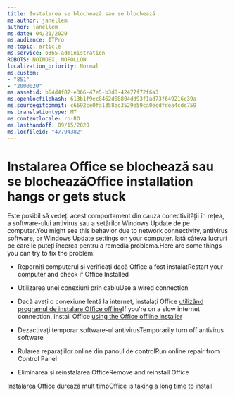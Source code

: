 ```yaml
---
title: Instalarea se blochează sau se blochează
ms.author: janellem
author: janellem
ms.date: 04/21/2020
ms.audience: ITPro
ms.topic: article
ms.service: o365-administration
ROBOTS: NOINDEX, NOFOLLOW
localization_priority: Normal
ms.custom:
- "851"
- "2000020"
ms.assetid: b54d4f87-e366-47e5-b3d8-42477f72f6a3
ms.openlocfilehash: 613b1f9ec8462d88804dd93f1ad73f649216c39a
ms.sourcegitcommit: c6692ce0fa1358ec3529e59ca0ecdfdea4cdc759
ms.translationtype: MT
ms.contentlocale: ro-RO
ms.lasthandoff: 09/15/2020
ms.locfileid: "47794382"
---
```

# <a name="office-installation-hangs-or-gets-stuck"></a><span data-ttu-id="ddd10-102">Instalarea Office se blochează sau se blochează</span><span class="sxs-lookup"><span data-stu-id="ddd10-102">Office installation hangs or gets stuck</span></span>

<span data-ttu-id="ddd10-103">Este posibil să vedeți acest comportament din cauza conectivității în rețea, a software-ului antivirus sau a setărilor Windows Update de pe computer.</span><span class="sxs-lookup"><span data-stu-id="ddd10-103">You might see this behavior due to network connectivity, antivirus software, or Windows Update settings on your computer.</span></span> <span data-ttu-id="ddd10-104">Iată câteva lucruri pe care le puteți încerca pentru a remedia problema.</span><span class="sxs-lookup"><span data-stu-id="ddd10-104">Here are some things you can try to fix the problem.</span></span>
  
- <span data-ttu-id="ddd10-105">Reporniți computerul și verificați dacă Office a fost instalat</span><span class="sxs-lookup"><span data-stu-id="ddd10-105">Restart your computer and check if Office Installed</span></span>

- <span data-ttu-id="ddd10-106">Utilizarea unei conexiuni prin cablu</span><span class="sxs-lookup"><span data-stu-id="ddd10-106">Use a wired connection</span></span>

- <span data-ttu-id="ddd10-107">Dacă aveți o conexiune lentă la internet, instalați Office [utilizând programul de instalare Office offline](https://support.office.com/article/f0a85fe7-118f-41cb-a791-d59cef96ad1c?wt.mc_id=Alchemy_ClientDIA)</span><span class="sxs-lookup"><span data-stu-id="ddd10-107">If you're on a slow internet connection, install Office [using the Office offline installer](https://support.office.com/article/f0a85fe7-118f-41cb-a791-d59cef96ad1c?wt.mc_id=Alchemy_ClientDIA)</span></span>

- <span data-ttu-id="ddd10-108">Dezactivați temporar software-ul antivirus</span><span class="sxs-lookup"><span data-stu-id="ddd10-108">Temporarily turn off antivirus software</span></span>

- <span data-ttu-id="ddd10-109">Rularea reparațiilor online din panoul de control</span><span class="sxs-lookup"><span data-stu-id="ddd10-109">Run online repair from Control Panel</span></span>

- <span data-ttu-id="ddd10-110">Eliminarea și reinstalarea Office</span><span class="sxs-lookup"><span data-stu-id="ddd10-110">Remove and reinstall Office</span></span>

[<span data-ttu-id="ddd10-111">Instalarea Office durează mult timp</span><span class="sxs-lookup"><span data-stu-id="ddd10-111">Office is taking a long time to install</span></span>](https://support.office.com/article/0f09f357-3fef-42a6-b8aa-cef4c6c44bdf?wt.mc_id=Alchemy_ClientDIA)
  